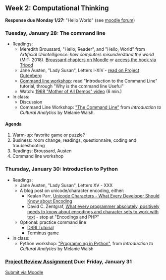 ## Week 2: Computational Thinking

**Response due Monday 1/27:** "Hello World" (see [moodle forum](https://moodle.brynmawr.edu/mod/forum/discuss.php?d=67411))

### Tuesday, January 28: The command line

- Readings:
    - Meredith Broussard, "Hello, Reader", and "Hello, World" from *Artificial Unintelligence: how computers misunderstand the world* (MIT: 2018). [Broussard chapters on Moodle](https://moodle.brynmawr.edu/course/view.php?id=7812#section-2) or [access the book via Tripod](https://www.gutenberg.org/cache/epub/946/pg946-images.html)
    - Jane Austen, "Lady Susan", Letters I-XIV - [read on Project Gutenberg](https://www.gutenberg.org/ebooks/946)
    - [Command line workshop](https://digbmc.github.io/command-line/): read "Introduction to the Command Line" tutorial, through "Why is the command line Useful"
    - Watch: [1968 "Mother of All Demos" video](https://www.youtube.com/watch?v=B6rKUf9DWRI) (6 min.)
- In class:
    - Discussion
    - Command Line Workshop: ["The Command Line"](https://melaniewalsh.github.io/Intro-Cultural-Analytics/01-Command-Line/01-The-Command-Line.html#where-do-i-find-the-command-line) from *Introduction to Cultural Analytics* by Melanie Walsh.

#### Agenda

1. Warm-up: favorite game or puzzle?
2. Business: room change, readings, questionnaire, coding and troubleshooting
3. Readings: Broussard, Austen
4. Command line workshop

### Thursday, January 30: Introduction to Python
- Readings:
    - Jane Austen, "Lady Susan", Letters XV - XXX
    - A blog post on unicode/character encoding, either:
        - Kealan Parr, [Unicode Characters - What Every Developer Should Know about Encoding](https://www.freecodecamp.org/news/everything-you-need-to-know-about-encoding/)
        - David C. Zentgraf, [What every programmer absolutely, positively needs to know about encodings and character sets to work with text](http://kunststube.net/encoding/) - stop at "Encodings and PHP"
    - Optional: practice command line
      - [DSRI Tutorial](https://digbmc.github.io/command-line/)
      - [Terminus game](https://web.mit.edu/mprat/Public/web/Terminus/Web/main.html)
- In class:
    - Python workshop: ["Programming in Python"](https://melaniewalsh.github.io/Intro-Cultural-Analytics/02-Python/00-Python.html), from *Introduction to Cultural Analytics* by Melanie Walsh

### [Project Review Assignment](../assignments/review.md) Due: Friday, January 31

[Submit via Moodle](https://moodle.brynmawr.edu/mod/assign/view.php?id=351406)